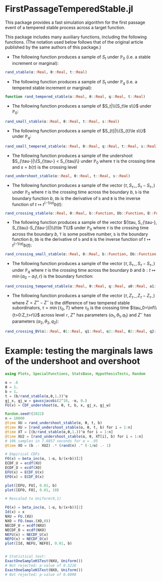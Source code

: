 # FirstPassageTemperedStable.jl
This package provides a fast simulation algorithm for the first passage event of a tempered stable process across a target function. 


This package includes many auxiliary functions, including the following functions. (The notation used below follows that of the original article published by the same authors of this package.)

* The following function produces a sample of $S_t$ under $\mathbb{P}_0$ (i.e. a stable increment or marginal):
```julia
rand_stable(α::Real, θ::Real, t::Real)
```

* The following function produces a sample of $S_t$ under $\mathbb{P}_q$ (i.e. a tempered stable increment or marginal):
```julia
function rand_tempered_stable(α::Real, θ::Real, q::Real, t::Real)
```

* The following function produces a sample of $S_t|\\{S_t\le s\\}$ under $\mathbb{P}_0$:
```julia
rand_small_stable(α::Real, θ::Real, t::Real, s::Real)
```

* The following function produces a sample of $S_{t}|\\{S_{t}\le s\\}$ under $\mathbb{P}_{q}$:
```julia
rand_small_tempered_stable(α::Real, θ::Real, q::Real, t::Real, s::Real)
```

* The following function produces a sample of the undershoot $S_{\tau-}|\\{S_{\tau-} < S_{\tau}\\} under $\mathbb{P}_{0}$ where $\tau$ is the crossing time and $s = b(\tau)$ is the crossing level 
```julia
rand_undershoot_stable(α::Real, θ::Real, t::Real, s::Real)
```

* The following function produces a sample of the vector $(\tau, S_{\tau-}, S_{\tau}-S_{\tau-})$ under $\mathbb{P}_0$ where $\tau$ is the crossing time across the boundary $b$, `b` is the boundary function $b$, `Db` is the derivative of `b` and `B` is the inverse function of $t \mapsto t^(-1/\alpha)b(t)$: 
```julia 
rand_crossing_stable(α::Real, θ::Real, b::Function, Db::Function, B::Function)
```

* The following function produces a sample of the vector $(\tau, S_{\tau-}, S_{\tau}-S_{\tau-})|\\{t\le T\\}$ under $\mathbb{P}_0$ where $\tau$ is the crossing time across the boundary $b$, `T` is some positive number, `b` is the boundary function $b$, `Db` is the derivative of `b` and `B` is the inverse function of $t \mapsto t^(-1/\alpha)b(t)$:
```julia
rand_crossing_small_stable(α::Real, θ::Real, b::Function, Db::Function, B::Function, T::Real)
```

* The following function produces a sample of the vector $(\tau, S_{\tau-}, S_{\tau}-S_{\tau-})$ under $\mathbb{P}_q$ where $\tau$ is the crossing time across the boundary $b$ and $b:t\mapsto \min\{a_0-a_1 t,r\}$ is the boundary function:
```julia
rand_crossing_tempered_stable(α::Real, θ::Real, q::Real, a0::Real, a1::Real, r::Real)
```

* The following function produces a sample of the vector $(\tau,Z_{\tau-},Z_{\tau}-Z_{\tau-})$ where $Z = Z^+-Z^-$ is the difference of two tempered stable subordinators, $\tau = \min\{\tau_0,T\}$ where $\tau_0$ is the crossing time $\tau_0=\inf\\{t>0:Z_t>r\\}$ across level `r`, $Z^+$ has parameters $(\alpha_1,\theta_1,q_1)$ and $Z^-$ has parameters $(\alpha_2,\theta_2,q_2)$:
```julia
rand_crossing_BV(α1::Real, θ1::Real, q1::Real, α2::Real, θ2::Real, q2::Real, T::Real, r::Real)
```

# Example: testing the marginals laws of the undershoot and overshoot

```julia
using Plots, SpecialFunctions, StatsBase, HypothesisTests, Random

α = .6
θ = 1.
b = 1.
t = (b/rand_stable(α,θ,1.))^α
gj_x, gj_w = gaussjacobi(2^10, -α, 0.)
FU(x) = CDF_undershoot(α, θ, t, b, x, gj_x, gj_w)

Random.seed!(2022)
n = 10000
@time XU = rand_undershoot_stable(α, θ, t, b)
@time XU = [rand_undershoot_stable(α, θ, t, b) for i = 1:n]
@time XT = [(b/rand_stable(α,θ,1.))^α for i = 1:n]
@time XU2 = [rand_undershoot_stable(α, θ, XT[i], b) for i = 1:n]
# 10k samples in 7.6857 seconds for α = .95
@time XO = (b .- XU2) .* (rand(n) .^ (-1/α) .- 1)

# Empirical CDFs
FO(x) = beta_inc(α, 1-α, b/(x+b))[2]
ECDF_U = ecdf(XU)
ECDF_O = ecdf(XO)
EFU(x) = ECDF_U(x)
EFO(x) = ECDF_O(x)

plot([EFU, FU], 0.01, b)
plot([EFO, FO], 0.01, 10)

# Rescaled to Uniform(0,1)

FO(x) = beta_inc(α, 1-α, b/(x+b))[2]
Id(x) = x
NXU = FU.(XU)
NXO = FO.(max.(XO,0))
NECDF_U = ecdf(NXU)
NECDF_O = ecdf(NXO)
NEFU(x) = NECDF_U(x)
NEFO(x) = NECDF_O(x)
plot([Id, NEFU, NEFO], 0.01, b)


# Statistical test:
ExactOneSampleKSTest(NXU, Uniform())
# Not rejected: p-value of 0.3216
ExactOneSampleKSTest(NXO, Uniform())
# Not rejected: p-value of 0.6090
```
